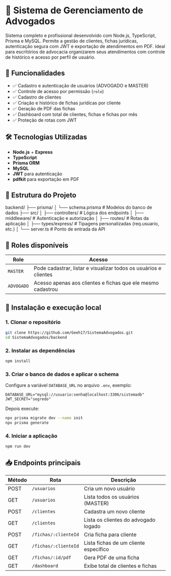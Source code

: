 # 🧾 Sistema de Gerenciamento de Advogados

Sistema completo e profissional desenvolvido com Node.js, TypeScript, Prisma e MySQL. Permite a gestão de clientes, fichas jurídicas, autenticação segura com JWT e exportação de atendimentos em PDF. Ideal para escritórios de advocacia organizarem seus atendimentos com controle de histórico e acesso por perfil de usuário.

## 🚀 Funcionalidades

- ✅ Cadastro e autenticação de usuários (ADVOGADO e MASTER)
- ✅ Controle de acesso por permissão (`role`)
- ✅ Cadastro de clientes
- ✅ Criação e histórico de fichas jurídicas por cliente
- ✅ Geração de PDF das fichas
- ✅ Dashboard com total de clientes, fichas e fichas por mês
- ✅ Proteção de rotas com JWT

## 🛠️ Tecnologias Utilizadas

- **Node.js** + **Express**
- **TypeScript**
- **Prisma ORM**
- **MySQL**
- **JWT** para autenticação
- **pdfkit** para exportação em PDF

## 📁 Estrutura do Projeto

backend/
├── prisma/
│   └── schema.prisma          # Modelos do banco de dados
├── src/
│   ├── controllers/           # Lógica dos endpoints
│   ├── middleware/            # Autenticação e autorização
│   ├── routes/                # Rotas da aplicação
│   ├── types/express/         # Tipagens personalizadas (req.usuario, etc.)
│   └── server.ts              # Ponto de entrada da API

## 🔐 Roles disponíveis

| Role     | Acesso                                                   |
|----------|----------------------------------------------------------|
| `MASTER` | Pode cadastrar, listar e visualizar todos os usuários e clientes |
| `ADVOGADO` | Acesso apenas aos clientes e fichas que ele mesmo cadastrou  |

## 🧪 Instalação e execução local

### 1. Clonar o repositório

```bash
git clone https://github.com/Geeh17/SistemaAdvogados.git
cd SistemaAdvogados/backend
```

### 2. Instalar as dependências

```bash
npm install
```

### 3. Criar o banco de dados e aplicar o schema

Configure a variável `DATABASE_URL` no arquivo `.env`, exemplo:

```
DATABASE_URL="mysql://usuario:senha@localhost:3306/sistemadb"
JWT_SECRET="segredo"
```

Depois execute:

```bash
npx prisma migrate dev --name init
npx prisma generate
```

### 4. Iniciar a aplicação

```bash
npm run dev
```

## 📥 Endpoints principais

| Método | Rota                       | Descrição                                   |
|--------|----------------------------|---------------------------------------------|
| POST   | `/usuarios`                | Cria um novo usuário                        |
| GET    | `/usuarios`                | Lista todos os usuários (MASTER)            |
| POST   | `/clientes`                | Cadastra um novo cliente                    |
| GET    | `/clientes`                | Lista os clientes do advogado logado        |
| POST   | `/fichas/:clienteId`       | Cria ficha para cliente                     |
| GET    | `/fichas/:clienteId`       | Lista fichas de um cliente específico       |
| GET    | `/fichas/:id/pdf`          | Gera PDF de uma ficha                       |
| GET    | `/dashboard`               | Exibe total de clientes e fichas            |

